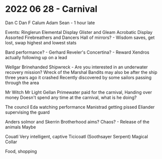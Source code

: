 # 2022 06 28 - Carnival
Dan C
Dan F
Calum
Adam
Sean - 1 hour late



Events:
Ringlerun Elemental Display
Glister and Gleam Acrobatic Display
Assorted Firebreathers and Dancers
Hall of mirrors? - Wisdom saves, get lost, swap highest and lowest stats


Bard performance? - Gerhard
	Reveler's Concertina? - Reward
	Xendros actually following up on a lead
	

Wellgar Brinehanded
	Shipwreck - Are you interested in an underwater recovery mission?
	Wreck of the Marshal
	Bandits may also be after the ship
	three years ago it crashed
	Recently discovered by some sailors passing through the area
	


Mr Witch
Mr Light
	Gellan Primewater paid for the carnival,
	Handing over money
	Doesn't spend any time at the carnival, what is he doing?


The council
	Eda watching performance
	Manistrad getting pissed
	Eliander supervising the guard

Anders solmor and Skerrin
	Brotherhood aims? Chaos? - Release of the animals
	Maybe 

Couatl
	Very intelligent, captive
	Ticicoatl (Soothsayer Serpent)
	Magical Collar


Food, shopping
